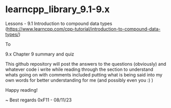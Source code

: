 # learncpp_library_9.1-9.x


Lessons - 
9.1
Introduction to compound data types (https://www.learncpp.com/cpp-tutorial/introduction-to-compound-data-types/) 

To

9.x
Chapter 9 summary and quiz

This github repository will post the answers to the questions (obviously) and whatever code i write while reading through the section to understand whats going on with comments included putting what is being said into my own words for better understanding for me 
(and possibly even you :) )

Happy reading!

~ Best regards
0xF11 - 08/11/23
